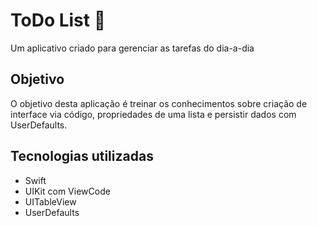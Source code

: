 # ToDo List 📱
Um aplicativo criado para gerenciar as tarefas do dia-a-dia

## Objetivo
O objetivo desta aplicação é treinar os conhecimentos sobre criação de interface via código, propriedades de uma lista e persistir dados com UserDefaults.

## Tecnologias utilizadas
- Swift
- UIKit com ViewCode
- UITableView
- UserDefaults
